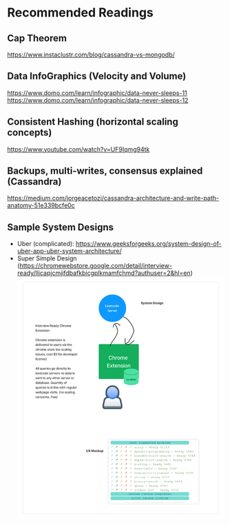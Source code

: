 # Recommended Readings

## Cap Theorem
https://www.instaclustr.com/blog/cassandra-vs-mongodb/

## Data InfoGraphics (Velocity and Volume)
https://www.domo.com/learn/infographic/data-never-sleeps-11
https://www.domo.com/learn/infographic/data-never-sleeps-12

## Consistent Hashing (horizontal scaling concepts)
https://www.youtube.com/watch?v=UF9Iqmg94tk

## Backups, multi-writes, consensus explained (Cassandra)
https://medium.com/jorgeacetozi/cassandra-architecture-and-write-path-anatomy-51e339bcfe0c

## Sample System Designs
- Uber (complicated): https://www.geeksforgeeks.org/system-design-of-uber-app-uber-system-architecture/
- Super Simple Design (https://chromewebstore.google.com/detail/interview-ready/llicapjcmjifdbafkbicgplkmamfchmd?authuser=2&hl=en)
![alt text](image.png)
